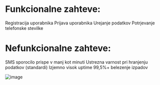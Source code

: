 # Funkcionalne zahteve:
Registracija uporabnika
Prijava uporabnika
Urejanje podatkov
Potrjevanje telefonske stevilke

# Nefunkcionalne zahteve:
SMS sporocilo prispe v manj kot minuti
Ustrezna varnost pri hranjenju podatkov (standardi)
Izjemno visok uptime 99,5%+
belezenje izpadov

![image](https://user-images.githubusercontent.com/33009862/158139508-88121a1b-78a3-4b9e-88b8-497e2ba0dfa5.png)
